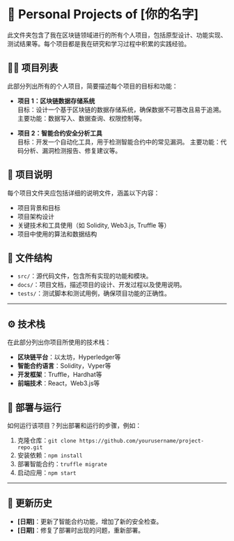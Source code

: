 # 🚀 Personal Projects of [你的名字]

此文件夹包含了我在区块链领域进行的所有个人项目，包括原型设计、功能实现、测试结果等。每个项目都是我在研究和学习过程中积累的实践经验。

## 🧑‍💻 项目列表
此部分列出所有的个人项目，简要描述每个项目的目标和功能：
- **项目 1：区块链数据存储系统**  
  目标：设计一个基于区块链的数据存储系统，确保数据不可篡改且易于追溯。
  主要功能：数据写入、数据查询、权限控制等。

- **项目 2：智能合约安全分析工具**  
  目标：开发一个自动化工具，用于检测智能合约中的常见漏洞。
  主要功能：代码分析、漏洞检测报告、修复建议等。

## 📝 项目说明
每个项目文件夹应包括详细的说明文件，涵盖以下内容：
- 项目背景和目标
- 项目架构设计
- 关键技术和工具使用（如 Solidity, Web3.js, Truffle 等）
- 项目中使用的算法和数据结构

## 📂 文件结构
- `src/`：源代码文件，包含所有实现的功能和模块。
- `docs/`：项目文档，描述项目的设计、开发过程以及使用说明。
- `tests/`：测试脚本和测试用例，确保项目功能的正确性。

---

## ⚙️ 技术栈
在此部分列出你项目所使用的技术栈：
- **区块链平台**：以太坊，Hyperledger等
- **智能合约语言**：Solidity，Vyper等
- **开发框架**：Truffle，Hardhat等
- **前端技术**：React，Web3.js等

## 🚀 部署与运行
如何运行该项目？列出部署和运行的步骤，例如：
1. 克隆仓库：`git clone https://github.com/yourusername/project-repo.git`
2. 安装依赖：`npm install`
3. 部署智能合约：`truffle migrate`
4. 启动应用：`npm start`

---

## 🔄 更新历史
- **[日期]**：更新了智能合约功能，增加了新的安全检查。
- **[日期]**：修复了部署时出现的问题，重新部署。

